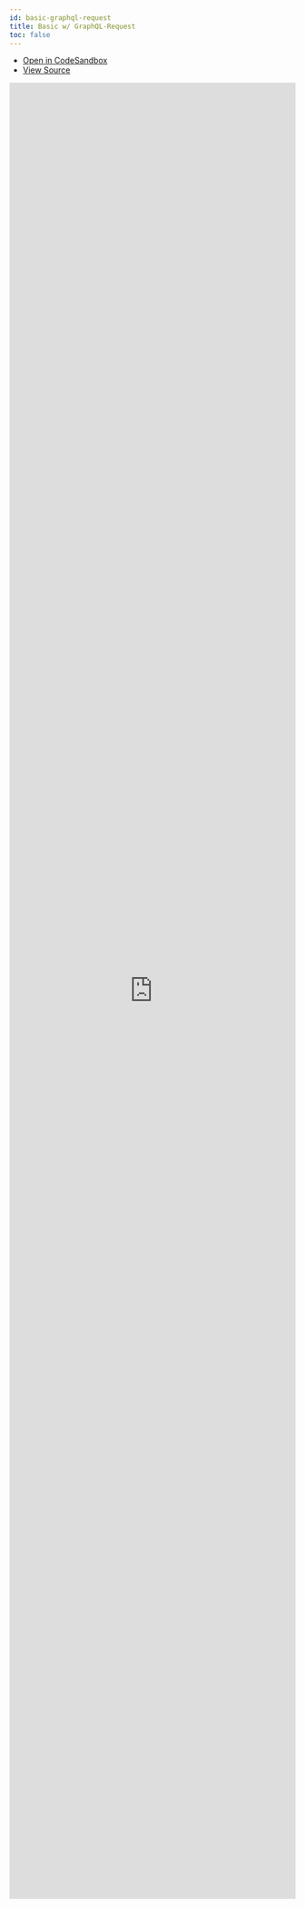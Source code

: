 ```yaml
---
id: basic-graphql-request
title: Basic w/ GraphQL-Request
toc: false
---
```


- [Open in CodeSandbox](https://codesandbox.io/s/github/liaoliao666/vu-query/tree/master/examples/basic-graphql-request)
- [View Source](https://github.com/liaoliao666/vu-query/tree/master/examples/basic-graphql-request)

<iframe
  src="https://codesandbox.io/embed/github/liaoliao666/vu-query/tree/master/examples/basic-graphql-request?autoresize=1&fontsize=14&theme=dark"
  title="liaoliao666/vu-query: basic-graphql-request"
  sandbox="allow-forms allow-modals allow-popups allow-presentation allow-same-origin allow-scripts"
    style="
    width: 100%;
    height: 80vh;
    border: 0;
    borderRadius: 8;
    overflow: hidden;
    position: static;
    zIndex: 0;
  "
></iframe>